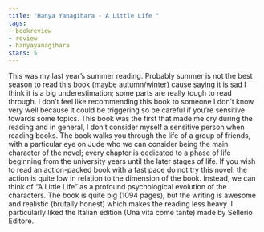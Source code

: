 ```yaml
---
title: "Hanya Yanagihara - A Little Life "
tags: 
- bookreview 
- review
- hanyayanagihara
stars: 5
---
```

This was my last year’s summer reading. Probably summer is not the best season to read this book (maybe autumn/winter) cause saying it is sad I think it is a big underestimation; some parts are really tough to read through. I don’t feel like recommending this book to someone I don’t know very well because it could be triggering so be careful if you’re sensitive towards some topics. This book was the first that made me cry during the reading and in general, I don’t consider myself a sensitive person when reading books.
The book walks you through the life of a group of friends, with a particular eye on Jude who we can consider being the main character of the novel; every chapter is dedicated to a phase of life beginning from the university years until the later stages of life. If you wish to read an action-packed book with a fast pace do not try this novel: the action is quite low in relation to the dimension of the book. Instead, we can think of “A Little Life” as a profound psychological evolution of the characters.
The book is quite big (1094 pages), but the writing is awesome and realistic (brutally honest) which makes the reading less heavy. I particularly liked the Italian edition (Una vita come tante) made by Sellerio Editore.
